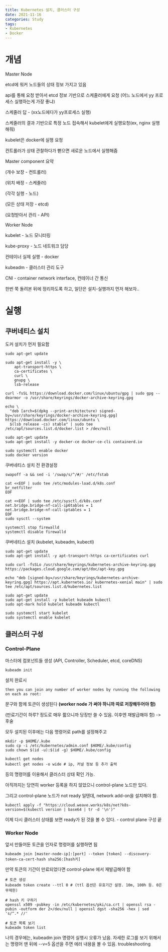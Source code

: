 ```yaml
---
title: Kubernetes 설치, 클러스터 구성
date: 2021-11-16
categories: Study
tags:
- Kubernetes
- Docker
---
```



# 개념

Master Node

etcd에 워커 노드들의 상태 정보 가지고 있음

api를 통해 요청 받아서 etcd 정보 기반으로 스케줄러에게 요청 (어느 노드에서 yy 프로세스 실행하는게 가장 좋냐)

스케줄러 답 - (xx노드에다가 yy프로세스 실행)

스케줄러의 결과 기반으로 특정 노드 접속해서 kubelet에게 실행요청(ex, nginx 실행해줘)

kubelet은 docker에 실행 요청

컨트롤러가 상태 관찰하다가 뻗으면 새로운 노드에서 실행해줌

Master component 요약

(개수 보장 - 컨트롤러)

(위치 배정 - 스케줄러)

(각각 실행 - 노드)

(모든 상태 저장 - etcd)

(요청받아서 관리 - API)

Worker Node

kubelet - 노드 모니터링

kube-proxy - 노드 네트워크 담당

컨테이너 실제 실행 - docker

kubeadm - 클러스터 관리 도구

CNI - container network interface, 컨테이너 간 통신

한번 쭉 돌려본 뒤에 정리하도록 하고, 일단은 설치-실행까지 먼저 해보자..

# 실행

## 쿠버네티스 설치

도커 설치가 먼저 필요함

```shell
sudo apt-get update

sudo apt-get install -y \
    apt-transport-https \
    ca-certificates \
    curl \
    gnupg \
    lsb-release

curl -fsSL https://download.docker.com/linux/ubuntu/gpg | sudo gpg --dearmor -o /usr/share/keyrings/docker-archive-keyring.gpg

echo \
  "deb [arch=$(dpkg --print-architecture) signed-by=/usr/share/keyrings/docker-archive-keyring.gpg] https://download.docker.com/linux/ubuntu \
  $(lsb_release -cs) stable" | sudo tee /etc/apt/sources.list.d/docker.list > /dev/null

sudo apt-get update
sudo apt-get install -y docker-ce docker-ce-cli containerd.io

sudo systemctl enable docker
sudo docker version
```

쿠버네티스 설치 전 환경설정
```shell
swapoff -a && sed -i '/swap/s/^/#/' /etc/fstab

cat <<EOF | sudo tee /etc/modules-load.d/k8s.conf
br_netfilter
EOF

cat <<EOF | sudo tee /etc/sysctl.d/k8s.conf
net.bridge.bridge-nf-call-ip6tables = 1
net.bridge.bridge-nf-call-iptables = 1
EOF
sudo sysctl --system

systemctl stop firewalld 
systemctl disable firewalld
```

쿠버네티스 설치 (kubelet, kubeadm, kubectl)

```shell
sudo apt-get update
sudo apt-get install -y apt-transport-https ca-certificates curl

sudo curl -fsSLo /usr/share/keyrings/kubernetes-archive-keyring.gpg https://packages.cloud.google.com/apt/doc/apt-key.gpg

echo "deb [signed-by=/usr/share/keyrings/kubernetes-archive-keyring.gpg] https://apt.kubernetes.io/ kubernetes-xenial main" | sudo tee /etc/apt/sources.list.d/kubernetes.list
 
sudo apt-get update
sudo apt-get install -y kubelet kubeadm kubectl
sudo apt-mark hold kubelet kubeadm kubectl

sudo systemctl start kubelet
sudo systemctl enable kubelet
```

## 클러스터 구성

### Control-Plane

마스터에 컴포넌트들 생성 (API, Controller, Scheduler, etcd, coreDNS)

```shell
kubeadm init
```

설치 완료시

```
then you can join any number of worker nodes by running the following on each as root:
```

문구와 함께 토큰이 생성된다
**(worker node 가 써야 하니까 따로 저장해두어야 함)**

(만료기간이 하루? 정도로 매우 짧으니까 당장만 쓸 수 있음. 이후엔 재발급해야 함) -> 후술

모두 설치된 이후에는 다음 명령어로 path를 설정해주고
```shell
mkdir -p $HOME/.kube
sudo cp -i /etc/kubernetes/admin.conf $HOME/.kube/config
sudo chown $(id -u):$(id -g) $HOME/.kube/config
```

```shell
kubectl get nodes
kubectl get nodes -o wide # ip, 커널 정보 등 추가 출력
```
등의 명령어를 이용해서 클러스터 상태 확인 가능.

아직까지는 당연히 worker 등록을 하지 않았으니 control-plane 노드만 있다.

그리고 control-plane 노드가 not ready 일텐데, network add-on을 설치해야 함.

```shell
kubectl apply -f "https://cloud.weave.works/k8s/net?k8s-version=$(kubectl version | base64 | tr -d '\n')"
```

이제 다시 클러스터 상태를 보면 ready가 된 것을 볼 수 있다. - control plane 구성 끝

### Worker Node

앞서 만들어둔 토큰을 인자로 명령어를 실행하면 됨
```shell
kubeadm join [master-node-ip]:[port] --token [token] --discovery-token-ca-cert-hash sha256:[hash키]
```

만약 토큰의 기간이 만료되었다면 control-plane 에서 재발급해야 함
```shell
# 토큰 생성
kubeadm token create --ttl 0 # (ttl 옵션은 유효기간 설정. 10m, 100h 등. 0은 무제한)

# hash 키 구하기
openssl x509 -pubkey -in /etc/kubernetes/pki/ca.crt | openssl rsa -pubin -outform der 2>/dev/null | openssl dgst -sha256 -hex | sed 's/^.* //'

# 토큰 목록 보기
kubeadm token list
```

나의 경우에는, kubeadm join 명령어 실행시 오류가 났음. 자세한 로그를 보기 위해서는 명령어 맨 뒤에 --v=5 옵션을 주면 에러 내용을 볼 수 있음.
troubleshooting


<!--


워커
앞서 만들어둔 토큰을 인자로 명령어를 실행하면 됨그대로 노드들에 복사해서 실행하면 됨
kubeadm join [master-node-ip]:[port] --token [token] --discovery-token-ca-cert-hash sha256:[hash키]
-> 실행 안됨.. (에러로그 보려면 --v=5)
워커의 kubelet이 계속 죽어서 재실행되는 현상 -> 알고보니 원래 그럼

/etc/docker 에
{
  "exec-opts": ["native.cgroupdriver=systemd"],
  "log-driver": "json-file",
  "log-opts": {
    "max-size": "100m"
  },
  "storage-driver": "overlay2"
}
추가 후
sudo systemctl daemon-reload
sudo systemctl restart docker

sudo vi /etc/fstab
swap 라인 주석처리

이후 sudo reboot
다시 쿠브아담 조인 하면 잘 됨.
마스터에서 kubectl get nodes 실행시 노드 나옴

-- kube 명령어들 자동완성 등록방법
source <(kubectl completion bash)
echo "source <(kubectl completion bash)" >> ~/.bashrc
kubectl->kubeadm 동일하게 하면 kubeadm도 됨

__>